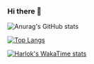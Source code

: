 ### Hi there 👋

![Anurag's GitHub stats](https://github-readme-stats.vercel.app/api?username=ElectRICdll&show_icons=true&title_color=061229&text_color=0f285a&icon_color=588b04&border_color=ffffff40&locale=cn)

[![Top Langs](https://github-readme-stats.vercel.app/api/top-langs/?username=ElectRICdll&layout=donut&locale=cn)](https://github.com/anuraghazra/github-readme-stats)

[![Harlok's WakaTime stats](https://github-readme-stats.vercel.app/api/wakatime?username=ElectRICdll)](https://github.com/anuraghazra/github-readme-stats)
